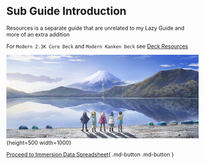 # Sub Guide Introduction

Resources is a separate guide that are unrelated to my Lazy Guide and more of an extra addition

For `Modern 2.3K Core Deck` and `Modern Kanken Deck` see [Deck Resources](resourcesDecks.md)

![Intro Wallpaper](../img/intro-wallpaper-2.jpg){height=500 width=1000}

[Proceed to Immersion Data Spreadsheet](immersionDataSpreadsheet.md){ .md-button .md-button }